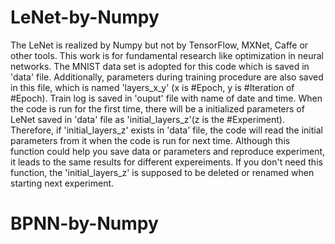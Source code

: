 # LeNet-by-Numpy
The LeNet is realized by Numpy but not by TensorFlow, MXNet, Caffe or other tools. This work is for fundamental research like optimization in neural networks. The MNIST data set is adopted for this code which is saved in 'data' file. Additionally, parameters during training procedure are also saved in this file, which is named 'layers_x_y' (x is #Epoch, y is #Iteration of #Epoch). Train log is saved in 'ouput' file with name of date and time.
When the code is run for the first time, there will be a initialized parameters of LeNet saved in 'data' file as 'initial_layers_z'(z is the #Experiment). Therefore, if 'initial_layers_z' exists in 'data' file, the code will read the initial parameters from it when the code is run for next time. Although this function could help you save data or parameters and reproduce experiment, it leads to the same results for different expereiments. If you don't need this function, the 'initial_layers_z' is supposed to be deleted or renamed when starting next experiment.
# BPNN-by-Numpy
